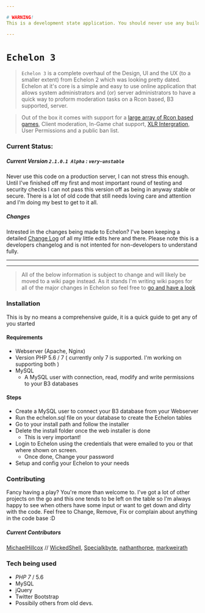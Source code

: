 ```yaml
---

# WARNING!
This is a development state application. You should never use any builds other than the offically released versions that can be found [here](https://github.com/MichaelHillcox/Echelon/releases)

---
```

    
# `Echelon 3`
> `Echelon 3` is a complete overhaul of the Design, UI and the UX (to a smaller extent) from Echelon 2 which was looking pretty dated. Echelon at it's core is a simple and easy to use online application that allows system administrators and (or) server administrators to have a quick way to proform moderation tasks on a Rcon based, B3 supported, server. 

> Out of the box it comes with support for a [large array of Rcon based games](https://github.com/MichaelHillcox/Echelon/wiki/Supported-Games), Client moderation, In-Game chat support, [XLR Intergration](http://www.xlrstats.com/), User Permissions and a public ban list.

### Current Status:
##### Current Version `2.1.0.1 Alpha` : `very-unstable`
Never use this code on a production server, I can not stress this enough. Until I've finished off my first and most important round of testing and security checks I can not pass this version off as being in anyway stable or secure. There is a lot of old code that still needs loving care and attention and I'm doing my best to get to it all.

##### Changes
Intrested in the changes being made to Echelon? I've been keeping a detailed [Change Log](CHANGELOG.md) of all my little edits here and there. Please note this is a developers changelog and is not intented for non-developers to understand fully. 



---
---
> All of the below information is subject to change and will likely be moved to a wiki page instead. As it stands I'm writing wiki pages for all of the major changes in Echelon so feel free to [go and have a look](https://github.com/MichaelHillcox/Echelon/wiki)

### Installation
This is by no means a comprehensive guide, it is a quick guide to get any of you started

#### Requirements
- Webserver (Apache, Nginx)
- Version PHP 5.6 / 7 ( currently only 7 is supported. I'm working on supporting both ) 
- MySQL
    - A MySQL user with connection, read, modify and write permissions to your B3 databases

#### Steps
- Create a MySQL user to connect your B3 database from your Webserver
- Run the echelon.sql file on your database to create the Echelon tables
- Go to your install path and follow the installer
- Delete the install folder once the web installer is done
    - This is very important!
- Login to Echelon using the credentials that were emailed to you or that where shown on screen.
    - Once done, Change your password
- Setup and config your Echelon to your needs

### Contributing
Fancy having a play? You're more than welcome to. I've got a lot of other projects on the go and this one tends to be left on the table so I'm always happy to see when others have some input or want to get down and dirty with the code. Feel free to Change, Remove, Fix or complain about anything in the code base :D

##### Current Contributors
[MichaelHillcox](https://github.com/MichaelHillcox) // 
[WickedShell](https://github.com/WickedShell),
[Specialkbyte](https://github.com/Specialkbyte),
[nathanthorpe](https://github.com/nathanthorpe),
[markweirath](https://github.com/markweirath)

### Tech being used
- *PHP 7* / 5.6
- MySQL
- jQuery
- Twitter Bootstrap
- Possibily others from old devs. 
